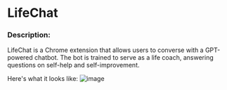 # LifeChat

### Description:

LifeChat is a Chrome extension that allows users to converse with a GPT-powered chatbot. The bot is trained to serve as a life coach, answering questions on self-help and self-improvement.

Here's what it looks like:
![image](https://github.com/RisshiN24/motivation-bot/blob/main/demo/example.png)
